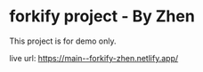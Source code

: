 # forkify project - By Zhen

This project is for demo only.

live url: https://main--forkify-zhen.netlify.app/
